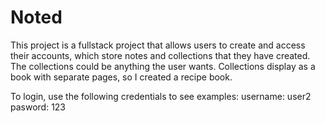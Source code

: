 # Noted

This project is a fullstack project that allows users to create and access their accounts, which store notes and collections that they have created. The collections could be anything the user wants. Collections display as a book with separate pages, so I created a recipe book. 

To login, use the following credentials to see examples:
username: user2
pasword: 123